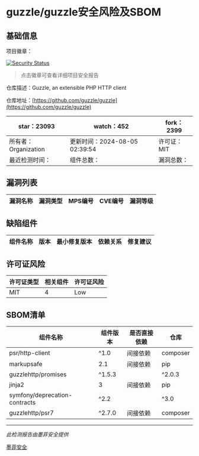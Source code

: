 # guzzle/guzzle安全风险及SBOM

## 基础信息

项目徽章：

[![Security Status](https://www.murphysec.com/platform3/v31/badge/1829231595728572416.svg)](https://www.murphysec.com/console/report/1693691544937590784/1829231595728572416)

> 点击徽章可查看详细项目安全报告

仓库描述：Guzzle, an extensible PHP HTTP client

仓库地址：[https://github.com/guzzle/guzzle](https://github.com/guzzle/guzzle)

| star：23093 | watch：452 | fork：2399 |
| ----------- | -------------- | ------------ |
| 所有者：Organization | 更新时间：2024-08-05 02:39:54 | 许可证：MIT |
| 最近检测时间： | 组件总数： | 漏洞总数： |




## 漏洞列表

| 漏洞名称 | 漏洞类型 | MPS编号 | CVE编号 | 漏洞等级 |
| ------- | ------ | ------- | ------ | ----- |





## 缺陷组件

| 组件名称 | 版本 | 最小修复版本 | 依赖关系 | 修复建议 |
| -------- | ---- | ------------ | -------- | -------- |





## 许可证风险

| 许可证类型 | 相关组件 | 许可证风险 |
| ---------- | -------- | ---------- |
|MIT|4|Low|




## SBOM清单

| 组件名称 | 组件版本 | 是否直接依赖 | 仓库 |
| -------- | -------- | ------------ | ---- |
|psr/http-client|^1.0|间接依赖|composer|
|markupsafe|2.1|间接依赖|pip|
|guzzlehttp/promises|^1.5.3 || ^2.0.3|间接依赖|composer|
|jinja2|3|间接依赖|pip|
|symfony/deprecation-contracts|^2.2 || ^3.0|间接依赖|composer|
|guzzlehttp/psr7|^2.7.0|间接依赖|composer|


------

*此检测报告由墨菲安全提供*

[墨菲安全](www.murphysec.com)